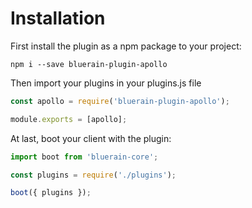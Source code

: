 # Installation

First install the plugin as a npm package to your project:

```
npm i --save bluerain-plugin-apollo
```

Then import your plugins in your plugins.js file

```js
const apollo = require('bluerain-plugin-apollo');

module.exports = [apollo];
```

At last, boot your client with the plugin:

```js
import boot from 'bluerain-core';

const plugins = require('./plugins');

boot({ plugins });
```
